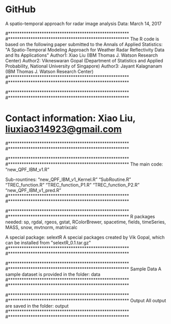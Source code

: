 # GitHub
A spatio-temporal approach for radar image analysis
Data: March 14, 2017

#******************************************************
#******************************************************
The R code is based on the following paper submitted to the Annals of Applied Statistics:
"A Spatio-Temporal Modeling Approach for Weather Radar Reflectivity Data and Its Applications"
Author1: Xiao Liu (IBM Thomas J. Watson Research Center) 
Author2: Vikneswaran Gopal (Department of Statistics and Applied Probability, National University of Singapore)
Author3: Jayant Kalagnanam (IBM Thomas J. Watson Research Center) 
#******************************************************
#******************************************************

#******************************************************
#******************************************************
# Contact information: Xiao Liu, liuxiao314923@gmail.com
#******************************************************
#******************************************************

#******************************************************
#******************************************************
The main code:
“new_QPF_IBM_v1.R”

Sub-rountines:
“new_QPF_IBM_v1_Kernel.R”
“SubRoutine.R”
“TREC_function.R”
“TREC_function_P1.R”
“TREC_function_P2.R”
“new_QPF_IBM_v1_pred.R”
#******************************************************
#******************************************************

#******************************************************
#******************************************************
R packages needed:
sp, rgdal, rgeos, gstat, RColorBrewer, spacetime, fields, timeSeries, MASS, snow, mvtnorm, matrixcalc

A special package: selextR
A special packages created by Vik Gopal, which can be installed from "selextR_0.1.tar.gz"
#******************************************************
#******************************************************

#******************************************************
#******************************************************
Sample Data
A sample dataset is provided in the folder: data
#******************************************************
#******************************************************

#******************************************************
#******************************************************
Output
All output are saved in the folder: output
#******************************************************
#******************************************************

